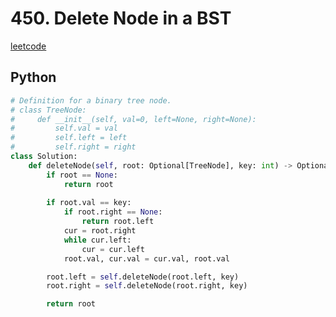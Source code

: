 # 450. Delete Node in a BST
[leetcode](https://leetcode.com/problems/delete-node-in-a-bst/description/)

## Python
```python
# Definition for a binary tree node.
# class TreeNode:
#     def __init__(self, val=0, left=None, right=None):
#         self.val = val
#         self.left = left
#         self.right = right
class Solution:
    def deleteNode(self, root: Optional[TreeNode], key: int) -> Optional[TreeNode]:
        if root == None:
            return root
        
        if root.val == key:
            if root.right == None:
                return root.left
            cur = root.right
            while cur.left:
                cur = cur.left
            root.val, cur.val = cur.val, root.val

        root.left = self.deleteNode(root.left, key)
        root.right = self.deleteNode(root.right, key)

        return root
```